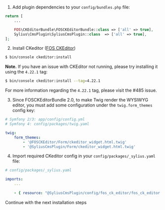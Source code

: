 1. Add plugin dependencies to your `config/bundles.php` file:

```php
return [
    ...

    FOS\CKEditorBundle\FOSCKEditorBundle::class => ['all' => true], 
    Sylius\CmsPlugin\SyliusCmsPlugin::class  => ['all' => true],
];
```

2. Install CKeditor ([FOS CKEditor](https://symfony.com/doc/master/bundles/FOSCKEditorBundle/usage/ckeditor.html))

```bash
$ bin/console ckeditor:install
```

**Note.** If you have an issue with CKEditor not running, please try installing it using the `4.22.1` tag:

```bash
$ bin/console ckeditor:install --tag=4.22.1
```

For more information regarding the `4.22.1` tag, please visit the #485 issue.

3. Since FOSCKEditorBundle 2.0, to make Twig render the WYSIWYG editor, you must add some configuration under the `twig.form_themes` config key:

```yaml
# Symfony 2/3: app/config/config.yml
# Symfony 4: config/packages/twig.yaml

twig:
    form_themes:
        - '@FOSCKEditor/Form/ckeditor_widget.html.twig'
        - '@SyliusCmsPlugin/Form/ckeditor_widget.html.twig'
```

4. Import required CKeditor config in your `config/packages/_sylius.yaml` file:
```yaml
# config/packages/_sylius.yaml

imports:
    ...
    
    - { resource: "@SyliusCmsPlugin/config/fos_ck_editor/fos_ck_editor.yml" }
```

Continue with the next installation steps
